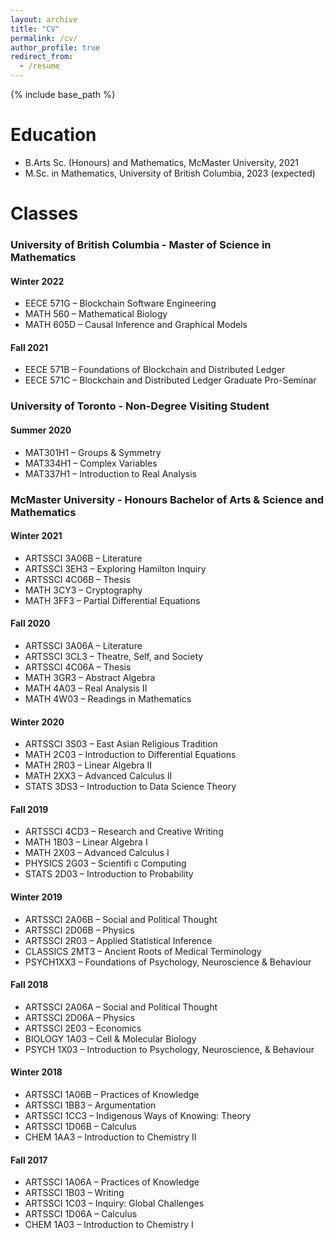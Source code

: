 ```yaml
---
layout: archive
title: "CV"
permalink: /cv/
author_profile: true
redirect_from:
  - /resume
---
```


{% include base_path %}

Education
======
* B.Arts Sc. (Honours) and Mathematics, McMaster University, 2021
* M.Sc. in Mathematics, University of British Columbia, 2023 (expected)

Classes
======
### University of British Columbia - Master of Science in Mathematics

#### Winter 2022
- EECE 571G – Blockchain Software Engineering
- MATH 560 – Mathematical Biology
- MATH 605D – Causal Inference and Graphical Models

#### Fall 2021
- EECE 571B – Foundations of Blockchain and Distributed Ledger
- EECE 571C – Blockchain and Distributed Ledger Graduate Pro-Seminar



### University of Toronto - Non-Degree Visiting Student

#### Summer 2020
- MAT301H1 – Groups & Symmetry
- MAT334H1 – Complex Variables
- MAT337H1 – Introduction to Real Analysis



### McMaster University - Honours Bachelor of Arts & Science and Mathematics

#### Winter 2021
- ARTSSCI 3A06B – Literature
- ARTSSCI 3EH3 – Exploring Hamilton Inquiry
- ARTSSCI 4C06B – Thesis
- MATH 3CY3 – Cryptography
- MATH 3FF3 – Partial Differential Equations

#### Fall 2020
- ARTSSCI 3A06A – Literature
- ARTSSCI 3CL3 – Theatre, Self, and Society
- ARTSSCI 4C06A – Thesis
- MATH 3GR3 – Abstract Algebra
- MATH 4A03 – Real Analysis II
- MATH 4W03 – Readings in Mathematics

#### Winter 2020
- ARTSSCI 3S03 – East Asian Religious Tradition
- MATH 2C03 – Introduction to Differential Equations
- MATH 2R03 – Linear Algebra II
- MATH 2XX3 – Advanced Calculus II
- STATS 3DS3 – Introduction to Data Science Theory

#### Fall 2019
- ARTSSCI 4CD3 – Research and Creative Writing
- MATH 1B03 – Linear Algebra I
- MATH 2X03 – Advanced Calculus I
- PHYSICS 2G03 – Scientifi c Computing
- STATS 2D03 – Introduction to Probability

#### Winter 2019
- ARTSSCI 2A06B – Social and Political Thought
- ARTSSCI 2D06B – Physics
- ARTSSCI 2R03 – Applied Statistical Inference
- CLASSICS 2MT3 – Ancient Roots of Medical Terminology
- PSYCH1XX3 – Foundations of Psychology, Neuroscience & Behaviour

#### Fall 2018
- ARTSSCI 2A06A – Social and Political Thought
- ARTSSCI 2D06A – Physics
- ARTSSCI 2E03 – Economics
- BIOLOGY 1A03 – Cell & Molecular Biology
- PSYCH 1X03 – Introduction to Psychology, Neuroscience, & Behaviour

#### Winter 2018
- ARTSSCI 1A06B – Practices of Knowledge
- ARTSSCI 1BB3 – Argumentation
- ARTSSCI 1CC3 – Indigenous Ways of Knowing: Theory
- ARTSSCI 1D06B – Calculus
- CHEM 1AA3 – Introduction to Chemistry II

#### Fall 2017
- ARTSSCI 1A06A – Practices of Knowledge
- ARTSSCI 1B03 – Writing
- ARTSSCI 1C03 – Inquiry: Global Challenges
- ARTSSCI 1D06A – Calculus
- CHEM 1A03 – Introduction to Chemistry I
